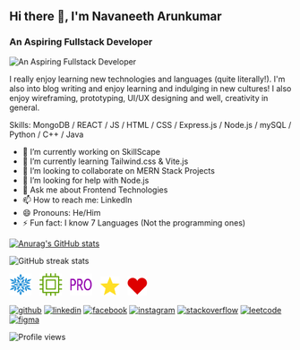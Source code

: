 ## Hi there 👋, I'm Navaneeth Arunkumar
### An Aspiring Fullstack Developer
![An Aspiring Fullstack Developer](https://res.cloudinary.com/dvfeh6kup/image/upload/v1685030508/image_2023-05-25_213143733_weypkg.png)

I really enjoy learning new technologies and languages (quite literally!). I'm also into blog writing and enjoy learning and indulging in new cultures! I also enjoy wireframing, prototyping, UI/UX designing and well, creativity in general. 

Skills: MongoDB / REACT / JS / HTML / CSS / Express.js / Node.js / mySQL / Python / C++ / Java

- 🔭 I’m currently working on SkillScape 
- 🌱 I’m currently learning Tailwind.css & Vite.js 
- 👯 I’m looking to collaborate on MERN Stack Projects 
- 🤔 I’m looking for help with Node.js 
- 💬 Ask me about Frontend Technologies 
- 📫 How to reach me: LinkedIn 
- 😄 Pronouns: He/Him 
- ⚡ Fun fact: I know 7 Languages (Not the programming ones) 

[![Anurag's GitHub stats](https://github-readme-stats.vercel.app/api?username=navaneeth-arun)](https://github.com/anuraghazra/github-readme-stats)

![GitHub streak stats](https://streak-stats.demolab.com/?user=navaneeth-arun)  

<a href='https://archiveprogram.github.com/'><img src='https://raw.githubusercontent.com/acervenky/animated-github-badges/master/assets/acbadge.gif' width='40' height='40'></a> <a href='https://docs.github.com/en/developers'><img src='https://raw.githubusercontent.com/acervenky/animated-github-badges/master/assets/devbadge.gif' width='40' height='40'></a> <a href='https://github.com/pricing'><img src='https://raw.githubusercontent.com/acervenky/animated-github-badges/master/assets/pro.gif' width='40' height='40'></a> <a href='https://stars.github.com/'><img src='https://raw.githubusercontent.com/acervenky/animated-github-badges/master/assets/starbadge.gif' width='35' height='35'></a> <a href='https://docs.github.com/en/github/supporting-the-open-source-community-with-github-sponsors'><img src='https://raw.githubusercontent.com/acervenky/animated-github-badges/master/assets/sponsorbadge.gif' width='35' height='35'></a> 

[<img src='https://cdn.jsdelivr.net/npm/simple-icons@3.0.1/icons/github.svg' alt='github' height='40'>](https://github.com/navaneeth-arun)  [<img src='https://cdn.jsdelivr.net/npm/simple-icons@3.0.1/icons/linkedin.svg' alt='linkedin' height='40'>](https://www.linkedin.com/in/navaneeth-arun-61892b24a/)  [<img src='https://cdn.jsdelivr.net/npm/simple-icons@3.0.1/icons/facebook.svg' alt='facebook' height='40'>](https://www.facebook.com/navaneeth.kuttan.5)  [<img src='https://cdn.jsdelivr.net/npm/simple-icons@3.0.1/icons/instagram.svg' alt='instagram' height='40'>](https://www.instagram.com/_.navvvv/)  [<img src='https://cdn.jsdelivr.net/npm/simple-icons@3.0.1/icons/stackoverflow.svg' alt='stackoverflow' height='40'>](https://stackoverflow.com/users/21961491)  [<img src='https://cdn.jsdelivr.net/npm/simple-icons@3.0.1/icons/leetcode.svg' alt='leetcode' height='40'>](https://leetcode.com/navaneeth-arun/)  [<img src='https://cdn.jsdelivr.net/npm/simple-icons@3.0.1/icons/figma.svg' alt='figma' height='40'>](https://www.figma.com/files/user/1152494342120162789?fuid=1152494342120162789)  

![Profile views](https://gpvc.arturio.dev/navaneeth-arun)  
